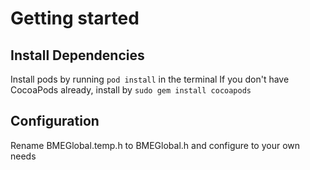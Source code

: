 # Getting started
## Install Dependencies
Install pods by running `pod install` in the terminal
If you don't have CocoaPods already, install by `sudo gem install cocoapods`

## Configuration
Rename BMEGlobal.temp.h to BMEGlobal.h and configure to your own needs

